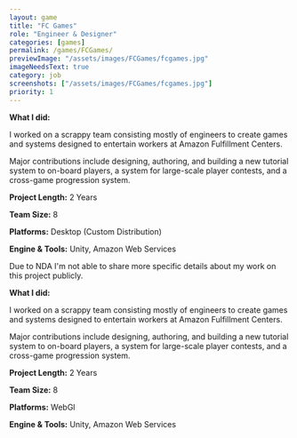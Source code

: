 ```yaml
---
layout: game
title: "FC Games"
role: "Engineer & Designer"
categories: [games]
permalink: /games/FCGames/
previewImage: "/assets/images/FCGames/fcgames.jpg"
imageNeedsText: true
category: job
screenshots: ["/assets/images/FCGames/fcgames.jpg"]
priority: 1
---
```

**What I did:** 

I worked on a scrappy team consisting mostly of engineers to create games and systems designed to entertain workers at Amazon Fulfillment Centers.

Major contributions include designing, authoring, and building a new tutorial system to on-board players, a system for large-scale player contests, and a cross-game progression system.

**Project Length:** 2 Years

**Team Size:** 8

**Platforms:** Desktop (Custom Distribution)

**Engine & Tools:** Unity, Amazon Web Services
<!--more-->

Due to NDA I'm not able to share more specific details about my work on this project publicly.

**What I did:** 

I worked on a scrappy team consisting mostly of engineers to create games and systems designed to entertain workers at Amazon Fulfillment Centers.

Major contributions include designing, authoring, and building a new tutorial system to on-board players, a system for large-scale player contests, and a cross-game progression system.

**Project Length:** 2 Years

**Team Size:** 8

**Platforms:** WebGl

**Engine & Tools:** Unity, Amazon Web Services